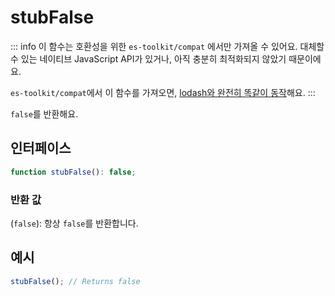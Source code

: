 # stubFalse

::: info
이 함수는 호환성을 위한 `es-toolkit/compat` 에서만 가져올 수 있어요. 대체할 수 있는 네이티브 JavaScript API가 있거나, 아직 충분히 최적화되지 않았기 때문이에요.

`es-toolkit/compat`에서 이 함수를 가져오면, [lodash와 완전히 똑같이 동작](../../../compatibility.md)해요.
:::

`false`를 반환해요.

## 인터페이스

```typescript
function stubFalse(): false;
```

### 반환 값

(`false`): 항상 `false`를 반환합니다.

## 예시

```typescript
stubFalse(); // Returns false
```
